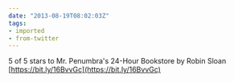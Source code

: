 ```yaml
---
date: "2013-08-19T08:02:03Z"
tags:
- imported
- from-twitter
---
```

5 of 5 stars to Mr. Penumbra's 24-Hour Bookstore by Robin Sloan [https://bit.ly/16BvvGc](https://bit.ly/16BvvGc)
